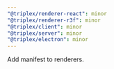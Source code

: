 ```yaml
---
"@triplex/renderer-react": minor
"@triplex/renderer-r3f": minor
"@triplex/client": minor
"@triplex/server": minor
"@triplex/electron": minor
---
```


Add manifest to renderers.
